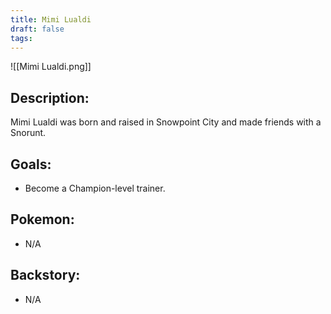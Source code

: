 ```yaml
---
title: Mimi Lualdi
draft: false
tags:
---
```

![[Mimi Lualdi.png]]
## Description:
Mimi Lualdi was born and raised in Snowpoint City and made friends with a Snorunt.

## Goals:
- Become a Champion-level trainer.

## Pokemon:
- N/A

## Backstory:
- N/A
